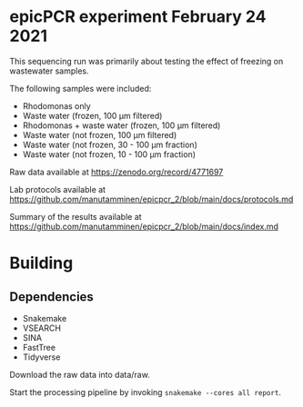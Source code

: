 # epicPCR experiment February 24 2021

This sequencing run was primarily about testing the effect of freezing on wastewater samples.

The following samples were included:

- Rhodomonas only
- Waste water (frozen, 100 µm filtered)
- Rhodomonas + waste water (frozen, 100 µm filtered)
- Waste water (not frozen, 100 µm filtered)
- Waste water (not frozen, 30 - 100 µm fraction)
- Waste water (not frozen, 10 - 100 µm fraction)

Raw data available at https://zenodo.org/record/4771697

Lab protocols available at https://github.com/manutamminen/epicpcr_2/blob/main/docs/protocols.md

Summary of the results available at https://github.com/manutamminen/epicpcr_2/blob/main/docs/index.md

# Building

## Dependencies

- Snakemake
- VSEARCH
- SINA
- FastTree
- Tidyverse

Download the raw data into data/raw.

Start the processing pipeline by invoking `snakemake --cores all report`.



